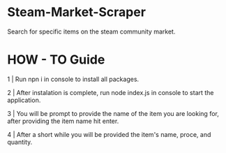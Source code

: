 # Steam-Market-Scraper
Search for specific items on the steam community market.

# HOW - TO Guide

1 | Run npn i  in console to install all packages.

2 | After instalation is complete, run node index.js in console to start the application.

3 | You will be prompt to provide the name of the item you are looking for, after providing the item name hit enter.

4 | After a short while you will be provided the item's name, proce, and quantity.
